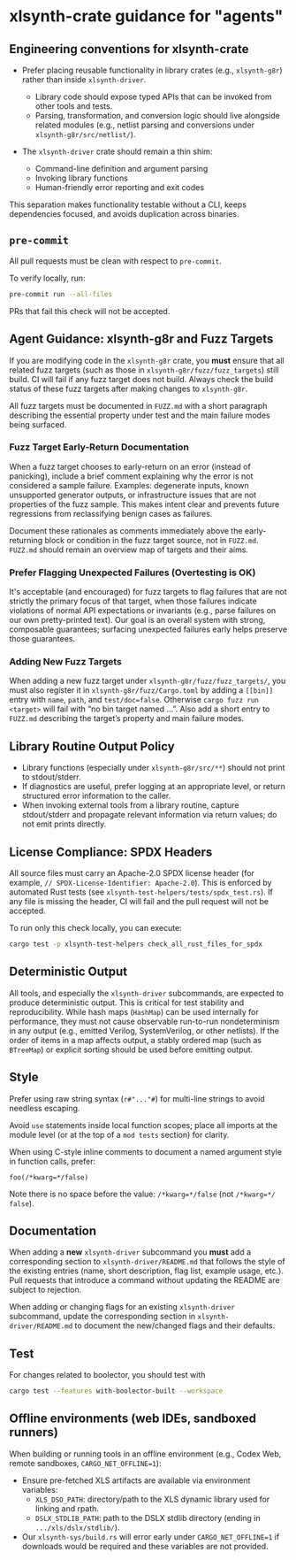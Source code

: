 # xlsynth-crate guidance for "agents"

## Engineering conventions for xlsynth-crate

- Prefer placing reusable functionality in library crates (e.g., `xlsynth-g8r`) rather than inside `xlsynth-driver`.

  - Library code should expose typed APIs that can be invoked from other tools and tests.
  - Parsing, transformation, and conversion logic should live alongside related modules (e.g., netlist parsing and conversions under `xlsynth-g8r/src/netlist/`).

- The `xlsynth-driver` crate should remain a thin shim:

  - Command-line definition and argument parsing
  - Invoking library functions
  - Human-friendly error reporting and exit codes

This separation makes functionality testable without a CLI, keeps dependencies focused, and avoids duplication across binaries.

## `pre-commit`

All pull requests must be clean with respect to `pre-commit`.

To verify locally, run:

```bash
pre-commit run --all-files
```

PRs that fail this check will not be accepted.

## Agent Guidance: xlsynth-g8r and Fuzz Targets

If you are modifying code in the `xlsynth-g8r` crate, you **must** ensure that all related fuzz targets (such as those in `xlsynth-g8r/fuzz/fuzz_targets`) still build. CI will fail if any fuzz target does not build. Always check the build status of these fuzz targets after making changes to `xlsynth-g8r`.

All fuzz targets must be documented in `FUZZ.md` with a short paragraph describing the essential property under test and the main failure modes being surfaced.

### Fuzz Target Early-Return Documentation

When a fuzz target chooses to early-return on an error (instead of panicking), include a brief comment explaining why the error is not considered a sample failure. Examples: degenerate inputs, known unsupported generator outputs, or infrastructure issues that are not properties of the fuzz sample. This makes intent clear and prevents future regressions from reclassifying benign cases as failures.

Document these rationales as comments immediately above the early-returning block or condition in the fuzz target source, not in `FUZZ.md`. `FUZZ.md` should remain an overview map of targets and their aims.

### Prefer Flagging Unexpected Failures (Overtesting is OK)

It's acceptable (and encouraged) for fuzz targets to flag failures that are not strictly the primary focus of that target, when those failures indicate violations of normal API expectations or invariants (e.g., parse failures on our own pretty-printed text). Our goal is an overall system with strong, composable guarantees; surfacing unexpected failures early helps preserve those guarantees.

### Adding New Fuzz Targets

When adding a new fuzz target under `xlsynth-g8r/fuzz/fuzz_targets/`, you must also register it in `xlsynth-g8r/fuzz/Cargo.toml` by adding a `[[bin]]` entry with `name`, `path`, and `test/doc=false`. Otherwise `cargo fuzz run <target>` will fail with “no bin target named …”. Also add a short entry to `FUZZ.md` describing the target’s property and main failure modes.

## Library Routine Output Policy

- Library functions (especially under `xlsynth-g8r/src/**`) should not print to stdout/stderr.
- If diagnostics are useful, prefer logging at an appropriate level, or return structured
  error information to the caller.
- When invoking external tools from a library routine, capture stdout/stderr and propagate
  relevant information via return values; do not emit prints directly.

## License Compliance: SPDX Headers

All source files must carry an Apache-2.0 SPDX license header (for example, `// SPDX-License-Identifier: Apache-2.0`). This is enforced by automated Rust tests (see `xlsynth-test-helpers/tests/spdx_test.rs`). If any file is missing the header, CI will fail and the pull request will not be accepted.

To run only this check locally, you can execute:

```bash
cargo test -p xlsynth-test-helpers check_all_rust_files_for_spdx
```

## Deterministic Output

All tools, and especially the `xlsynth-driver` subcommands, are expected to produce deterministic output. This is critical for test stability and reproducibility. While hash maps (`HashMap`) can be used internally for performance, they must not cause observable run-to-run nondeterminism in any output (e.g., emitted Verilog, SystemVerilog, or other netlists). If the order of items in a map affects output, a stably ordered map (such as `BTreeMap`) or explicit sorting should be used before emitting output.

## Style

Prefer using raw string syntax (`r#"..."#`) for multi-line strings to avoid needless escaping.

Avoid `use` statements inside local function scopes; place all imports at the
module level (or at the top of a `mod tests` section) for clarity.

When using C-style inline comments to document a named argument style in function calls, prefer:

```text
foo(/*kwarg=*/false)
```

Note there is no space before the value: `/*kwarg=*/false` (not `/*kwarg=*/ false`).

## Documentation

When adding a **new** `xlsynth-driver` subcommand you **must** add a corresponding
section to `xlsynth-driver/README.md` that follows the style of the existing
entries (name, short description, flag list, example usage, etc.). Pull requests
that introduce a command without updating the README are subject to rejection.

When adding or changing flags for an existing `xlsynth-driver` subcommand, update the corresponding section in `xlsynth-driver/README.md` to document the new/changed flags and their defaults.

## Test

For changes related to boolector, you should test with

```bash
cargo test --features with-boolector-built --workspace
```

## Offline environments (web IDEs, sandboxed runners)

When building or running tools in an offline environment (e.g., Codex Web, remote sandboxes, `CARGO_NET_OFFLINE=1`):

- Ensure pre-fetched XLS artifacts are available via environment variables:
  - `XLS_DSO_PATH`: directory/path to the XLS dynamic library used for linking and rpath.
  - `DSLX_STDLIB_PATH`: path to the DSLX stdlib directory (ending in `.../xls/dslx/stdlib/`).
- Our `xlsynth-sys/build.rs` will error early under `CARGO_NET_OFFLINE=1` if downloads would be required and these variables are not provided.
